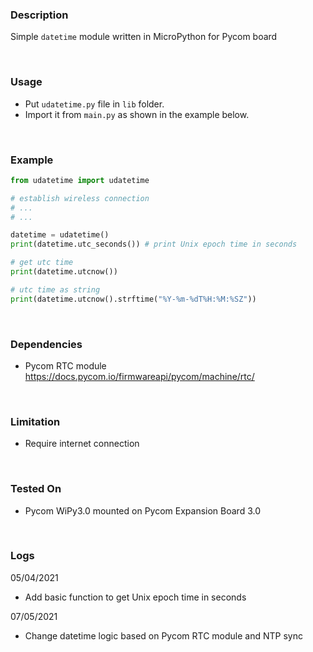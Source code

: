 ### Description  
  
Simple `datetime` module written in MicroPython for Pycom board
  
<br>

### Usage  
  
- Put `udatetime.py` file in `lib` folder.  
- Import it from `main.py` as shown in the example below.
  
<br>

### Example  
  
```python
from udatetime import udatetime

# establish wireless connection
# ...
# ...

datetime = udatetime()
print(datetime.utc_seconds()) # print Unix epoch time in seconds

# get utc time
print(datetime.utcnow())

# utc time as string
print(datetime.utcnow().strftime("%Y-%m-%dT%H:%M:%SZ"))
```
  
<br>
  
### Dependencies  
  
- Pycom RTC module <https://docs.pycom.io/firmwareapi/pycom/machine/rtc/>
  
<br>
  
### Limitation  
- Require internet connection
  
<br>
  
### Tested On
  
- Pycom WiPy3.0 mounted on Pycom Expansion Board 3.0
  
<br>

### Logs  
  
05/04/2021 
- Add basic function to get Unix epoch time in seconds

07/05/2021 
- Change datetime logic based on Pycom RTC module and NTP sync 